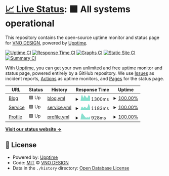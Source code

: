 # [📈 Live Status](https://vnodesign.github.io/status): <!--live status--> **🟩 All systems operational**

This repository contains the open-source uptime monitor and status page for [VNO DESIGN](https://tuanducdesign.com), powered by [Upptime](https://github.com/upptime/upptime).

[![Uptime CI](https://github.com/vnodesign/status/workflows/Uptime%20CI/badge.svg)](https://github.com/vnodesign/status/actions?query=workflow%3A%22Uptime+CI%22)
[![Response Time CI](https://github.com/vnodesign/status/workflows/Response%20Time%20CI/badge.svg)](https://github.com/vnodesign/status/actions?query=workflow%3A%22Response+Time+CI%22)
[![Graphs CI](https://github.com/vnodesign/status/workflows/Graphs%20CI/badge.svg)](https://github.com/vnodesign/status/actions?query=workflow%3A%22Graphs+CI%22)
[![Static Site CI](https://github.com/vnodesign/status/workflows/Static%20Site%20CI/badge.svg)](https://github.com/vnodesign/status/actions?query=workflow%3A%22Static+Site+CI%22)
[![Summary CI](https://github.com/vnodesign/status/workflows/Summary%20CI/badge.svg)](https://github.com/vnodesign/status/actions?query=workflow%3A%22Summary+CI%22)

With [Upptime](https://upptime.js.org), you can get your own unlimited and free uptime monitor and status page, powered entirely by a GitHub repository. We use [Issues](https://github.com/vnodesign/status/issues) as incident reports, [Actions](https://github.com/vnodesign/status/actions) as uptime monitors, and [Pages](https://vnodesign.github.io/status) for the status page.

<!--start: status pages-->
<!-- This summary is generated by Upptime (https://github.com/upptime/upptime) -->
<!-- Do not edit this manually, your changes will be overwritten -->
<!-- prettier-ignore -->
| URL | Status | History | Response Time | Uptime |
| --- | ------ | ------- | ------------- | ------ |
| <img alt="" src="https://favicons.githubusercontent.com/tuanducdesign.com" height="13"> [Blog](https://tuanducdesign.com) | 🟩 Up | [blog.yml](https://github.com/vnodesign/status.tuanducdesign.com/commits/HEAD/history/blog.yml) | <details><summary><img alt="Response time graph" src="./graphs/blog/response-time-week.png" height="20"> 1300ms</summary><br><a href="https://vnodesign.github.io/status/history/blog"><img alt="Response time 1300" src="https://img.shields.io/endpoint?url=https%3A%2F%2Fraw.githubusercontent.com%2Fvnodesign%2Fstatus.tuanducdesign.com%2FHEAD%2Fapi%2Fblog%2Fresponse-time.json"></a><br><a href="https://vnodesign.github.io/status/history/blog"><img alt="24-hour response time 1300" src="https://img.shields.io/endpoint?url=https%3A%2F%2Fraw.githubusercontent.com%2Fvnodesign%2Fstatus.tuanducdesign.com%2FHEAD%2Fapi%2Fblog%2Fresponse-time-day.json"></a><br><a href="https://vnodesign.github.io/status/history/blog"><img alt="7-day response time 1300" src="https://img.shields.io/endpoint?url=https%3A%2F%2Fraw.githubusercontent.com%2Fvnodesign%2Fstatus.tuanducdesign.com%2FHEAD%2Fapi%2Fblog%2Fresponse-time-week.json"></a><br><a href="https://vnodesign.github.io/status/history/blog"><img alt="30-day response time 1300" src="https://img.shields.io/endpoint?url=https%3A%2F%2Fraw.githubusercontent.com%2Fvnodesign%2Fstatus.tuanducdesign.com%2FHEAD%2Fapi%2Fblog%2Fresponse-time-month.json"></a><br><a href="https://vnodesign.github.io/status/history/blog"><img alt="1-year response time 1300" src="https://img.shields.io/endpoint?url=https%3A%2F%2Fraw.githubusercontent.com%2Fvnodesign%2Fstatus.tuanducdesign.com%2FHEAD%2Fapi%2Fblog%2Fresponse-time-year.json"></a></details> | <details><summary><a href="https://vnodesign.github.io/status/history/blog">100.00%</a></summary><a href="https://vnodesign.github.io/status/history/blog"><img alt="All-time uptime 100.00%" src="https://img.shields.io/endpoint?url=https%3A%2F%2Fraw.githubusercontent.com%2Fvnodesign%2Fstatus.tuanducdesign.com%2FHEAD%2Fapi%2Fblog%2Fuptime.json"></a><br><a href="https://vnodesign.github.io/status/history/blog"><img alt="24-hour uptime 100.00%" src="https://img.shields.io/endpoint?url=https%3A%2F%2Fraw.githubusercontent.com%2Fvnodesign%2Fstatus.tuanducdesign.com%2FHEAD%2Fapi%2Fblog%2Fuptime-day.json"></a><br><a href="https://vnodesign.github.io/status/history/blog"><img alt="7-day uptime 100.00%" src="https://img.shields.io/endpoint?url=https%3A%2F%2Fraw.githubusercontent.com%2Fvnodesign%2Fstatus.tuanducdesign.com%2FHEAD%2Fapi%2Fblog%2Fuptime-week.json"></a><br><a href="https://vnodesign.github.io/status/history/blog"><img alt="30-day uptime 100.00%" src="https://img.shields.io/endpoint?url=https%3A%2F%2Fraw.githubusercontent.com%2Fvnodesign%2Fstatus.tuanducdesign.com%2FHEAD%2Fapi%2Fblog%2Fuptime-month.json"></a><br><a href="https://vnodesign.github.io/status/history/blog"><img alt="1-year uptime 100.00%" src="https://img.shields.io/endpoint?url=https%3A%2F%2Fraw.githubusercontent.com%2Fvnodesign%2Fstatus.tuanducdesign.com%2FHEAD%2Fapi%2Fblog%2Fuptime-year.json"></a></details>
| <img alt="" src="https://favicons.githubusercontent.com/service.tuanducdesign.com" height="13"> [Service](https://service.tuanducdesign.com) | 🟩 Up | [service.yml](https://github.com/vnodesign/status.tuanducdesign.com/commits/HEAD/history/service.yml) | <details><summary><img alt="Response time graph" src="./graphs/service/response-time-week.png" height="20"> 1183ms</summary><br><a href="https://vnodesign.github.io/status/history/service"><img alt="Response time 1183" src="https://img.shields.io/endpoint?url=https%3A%2F%2Fraw.githubusercontent.com%2Fvnodesign%2Fstatus.tuanducdesign.com%2FHEAD%2Fapi%2Fservice%2Fresponse-time.json"></a><br><a href="https://vnodesign.github.io/status/history/service"><img alt="24-hour response time 1183" src="https://img.shields.io/endpoint?url=https%3A%2F%2Fraw.githubusercontent.com%2Fvnodesign%2Fstatus.tuanducdesign.com%2FHEAD%2Fapi%2Fservice%2Fresponse-time-day.json"></a><br><a href="https://vnodesign.github.io/status/history/service"><img alt="7-day response time 1183" src="https://img.shields.io/endpoint?url=https%3A%2F%2Fraw.githubusercontent.com%2Fvnodesign%2Fstatus.tuanducdesign.com%2FHEAD%2Fapi%2Fservice%2Fresponse-time-week.json"></a><br><a href="https://vnodesign.github.io/status/history/service"><img alt="30-day response time 1183" src="https://img.shields.io/endpoint?url=https%3A%2F%2Fraw.githubusercontent.com%2Fvnodesign%2Fstatus.tuanducdesign.com%2FHEAD%2Fapi%2Fservice%2Fresponse-time-month.json"></a><br><a href="https://vnodesign.github.io/status/history/service"><img alt="1-year response time 1183" src="https://img.shields.io/endpoint?url=https%3A%2F%2Fraw.githubusercontent.com%2Fvnodesign%2Fstatus.tuanducdesign.com%2FHEAD%2Fapi%2Fservice%2Fresponse-time-year.json"></a></details> | <details><summary><a href="https://vnodesign.github.io/status/history/service">100.00%</a></summary><a href="https://vnodesign.github.io/status/history/service"><img alt="All-time uptime 100.00%" src="https://img.shields.io/endpoint?url=https%3A%2F%2Fraw.githubusercontent.com%2Fvnodesign%2Fstatus.tuanducdesign.com%2FHEAD%2Fapi%2Fservice%2Fuptime.json"></a><br><a href="https://vnodesign.github.io/status/history/service"><img alt="24-hour uptime 100.00%" src="https://img.shields.io/endpoint?url=https%3A%2F%2Fraw.githubusercontent.com%2Fvnodesign%2Fstatus.tuanducdesign.com%2FHEAD%2Fapi%2Fservice%2Fuptime-day.json"></a><br><a href="https://vnodesign.github.io/status/history/service"><img alt="7-day uptime 100.00%" src="https://img.shields.io/endpoint?url=https%3A%2F%2Fraw.githubusercontent.com%2Fvnodesign%2Fstatus.tuanducdesign.com%2FHEAD%2Fapi%2Fservice%2Fuptime-week.json"></a><br><a href="https://vnodesign.github.io/status/history/service"><img alt="30-day uptime 100.00%" src="https://img.shields.io/endpoint?url=https%3A%2F%2Fraw.githubusercontent.com%2Fvnodesign%2Fstatus.tuanducdesign.com%2FHEAD%2Fapi%2Fservice%2Fuptime-month.json"></a><br><a href="https://vnodesign.github.io/status/history/service"><img alt="1-year uptime 100.00%" src="https://img.shields.io/endpoint?url=https%3A%2F%2Fraw.githubusercontent.com%2Fvnodesign%2Fstatus.tuanducdesign.com%2FHEAD%2Fapi%2Fservice%2Fuptime-year.json"></a></details>
| <img alt="" src="https://favicons.githubusercontent.com/profile.tuanducdesign.com" height="13"> [Profile](https://profile.tuanducdesign.com) | 🟩 Up | [profile.yml](https://github.com/vnodesign/status.tuanducdesign.com/commits/HEAD/history/profile.yml) | <details><summary><img alt="Response time graph" src="./graphs/profile/response-time-week.png" height="20"> 928ms</summary><br><a href="https://vnodesign.github.io/status/history/profile"><img alt="Response time 928" src="https://img.shields.io/endpoint?url=https%3A%2F%2Fraw.githubusercontent.com%2Fvnodesign%2Fstatus.tuanducdesign.com%2FHEAD%2Fapi%2Fprofile%2Fresponse-time.json"></a><br><a href="https://vnodesign.github.io/status/history/profile"><img alt="24-hour response time 928" src="https://img.shields.io/endpoint?url=https%3A%2F%2Fraw.githubusercontent.com%2Fvnodesign%2Fstatus.tuanducdesign.com%2FHEAD%2Fapi%2Fprofile%2Fresponse-time-day.json"></a><br><a href="https://vnodesign.github.io/status/history/profile"><img alt="7-day response time 928" src="https://img.shields.io/endpoint?url=https%3A%2F%2Fraw.githubusercontent.com%2Fvnodesign%2Fstatus.tuanducdesign.com%2FHEAD%2Fapi%2Fprofile%2Fresponse-time-week.json"></a><br><a href="https://vnodesign.github.io/status/history/profile"><img alt="30-day response time 928" src="https://img.shields.io/endpoint?url=https%3A%2F%2Fraw.githubusercontent.com%2Fvnodesign%2Fstatus.tuanducdesign.com%2FHEAD%2Fapi%2Fprofile%2Fresponse-time-month.json"></a><br><a href="https://vnodesign.github.io/status/history/profile"><img alt="1-year response time 928" src="https://img.shields.io/endpoint?url=https%3A%2F%2Fraw.githubusercontent.com%2Fvnodesign%2Fstatus.tuanducdesign.com%2FHEAD%2Fapi%2Fprofile%2Fresponse-time-year.json"></a></details> | <details><summary><a href="https://vnodesign.github.io/status/history/profile">100.00%</a></summary><a href="https://vnodesign.github.io/status/history/profile"><img alt="All-time uptime 100.00%" src="https://img.shields.io/endpoint?url=https%3A%2F%2Fraw.githubusercontent.com%2Fvnodesign%2Fstatus.tuanducdesign.com%2FHEAD%2Fapi%2Fprofile%2Fuptime.json"></a><br><a href="https://vnodesign.github.io/status/history/profile"><img alt="24-hour uptime 100.00%" src="https://img.shields.io/endpoint?url=https%3A%2F%2Fraw.githubusercontent.com%2Fvnodesign%2Fstatus.tuanducdesign.com%2FHEAD%2Fapi%2Fprofile%2Fuptime-day.json"></a><br><a href="https://vnodesign.github.io/status/history/profile"><img alt="7-day uptime 100.00%" src="https://img.shields.io/endpoint?url=https%3A%2F%2Fraw.githubusercontent.com%2Fvnodesign%2Fstatus.tuanducdesign.com%2FHEAD%2Fapi%2Fprofile%2Fuptime-week.json"></a><br><a href="https://vnodesign.github.io/status/history/profile"><img alt="30-day uptime 100.00%" src="https://img.shields.io/endpoint?url=https%3A%2F%2Fraw.githubusercontent.com%2Fvnodesign%2Fstatus.tuanducdesign.com%2FHEAD%2Fapi%2Fprofile%2Fuptime-month.json"></a><br><a href="https://vnodesign.github.io/status/history/profile"><img alt="1-year uptime 100.00%" src="https://img.shields.io/endpoint?url=https%3A%2F%2Fraw.githubusercontent.com%2Fvnodesign%2Fstatus.tuanducdesign.com%2FHEAD%2Fapi%2Fprofile%2Fuptime-year.json"></a></details>

<!--end: status pages-->

[**Visit our status website →**](https://vnodesign.github.io/status)

## 📄 License

- Powered by: [Upptime](https://github.com/upptime/upptime)
- Code: [MIT](./LICENSE) © [VNO DESIGN](https://tuanducdesign.com)
- Data in the `./history` directory: [Open Database License](https://opendatacommons.org/licenses/odbl/1-0/)
